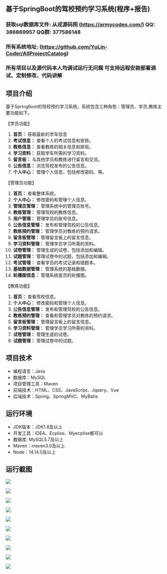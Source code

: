 ## 基于SpringBoot的驾校预约学习系统(程序+报告)

###  获取sql数据库文件: 从戎源码网 (https://armycodes.com/) QQ: 386869957 QQ群: 377586148
###  所有系统地址: (https://github.com/YuLin-Coder/AllProjectCatalog) 
###  所有项目以及源代码本人均调试运行无问题 可支持远程安装部署调试、定制修改、代码讲解

## 项目介绍
基于SpringBoot的驾校预约学习系统，系统包含三种角色：管理员、学员,教练主要功能如下。

【学员功能】
1. **首页：** 获取最新的学车信息
2. **考试信息：** 查看个人的考试信息和安排。
3. **教练信息：** 查看教练的相关信息和排班。
4. **学习资料：** 获取学车所需的学习资料。
5. **留言板：** 与其他学员和教练进行留言和交流。
6. **公告信息：** 浏览驾校发布的公告信息。
7. **个人中心：** 管理个人信息，包括修改密码、等。

【管理员功能】
1. **首页：** 查看整体系统。
2. **个人中心：** 修改密码和管理个人信息。
3. **管理员管理：** 管理系统中的管理员账号。
4. **教练管理：** 管理驾校的教练信息。
5. **用户管理：** 管理学员的账号信息。
6. **公告信息管理：** 发布和管理驾校的公告信息。
7. **教练预约管理：** 管理学员对教练的预约请求。
8. **留言板管理：** 管理留言板上的留言信息。
9. **学习资料管理：** 管理学员学习所需的资料。
10. **试卷管理：** 管理生成的试卷，包括添加和编辑。
11. **试题管理：** 管理试卷中的试题，包括添加和编辑。
12. **考试管理：** 查看学员的考试记录和错题本。
13. **基础数据管理：** 管理系统的基础数据。
14. **轮播图信息：** 管理系统首页的轮播图。

【教练功能】
1. **首页：** 查看驾校信息。
2. **个人中心：** 修改密码和管理个人信息。
3. **公告信息管理：** 发布和管理驾校的公告信息。
4. **教练预约管理：** 查看和管理学员对教练的预约请求。
5. **留言板管理：** 管理留言板上的留言信息。
6. **学习资料管理：** 管理学员学习所需的资料。
7. **试卷管理：** 管理生成的试卷。
8. **试题管理：** 管理试卷中的试题。

## 项目技术
- 编程语言：Java
- 数据库：MySQL
- 项目管理工具：Maven
- 前端技术：HTML、CSS、JavaScript、Jquery、Vue
- 后端技术：Spring、SpringMVC、MyBatis

## 运行环境
- JDK版本：JDK1.8及以上
- 开发工具：IDEA、Ecplise、Myecplise都可以
- 数据库: MySQL5.7及以上
- Maven：maven3.0及以上
- Node：14.14.0及以上

## 运行截图
![](screenshot/1.png)

![](screenshot/2.png)

![](screenshot/3.png)

![](screenshot/4.png)

![](screenshot/5.png)

![](screenshot/6.png)

![](screenshot/7.png)

![](screenshot/8.png)

![](screenshot/9.png)

![](screenshot/10.png)